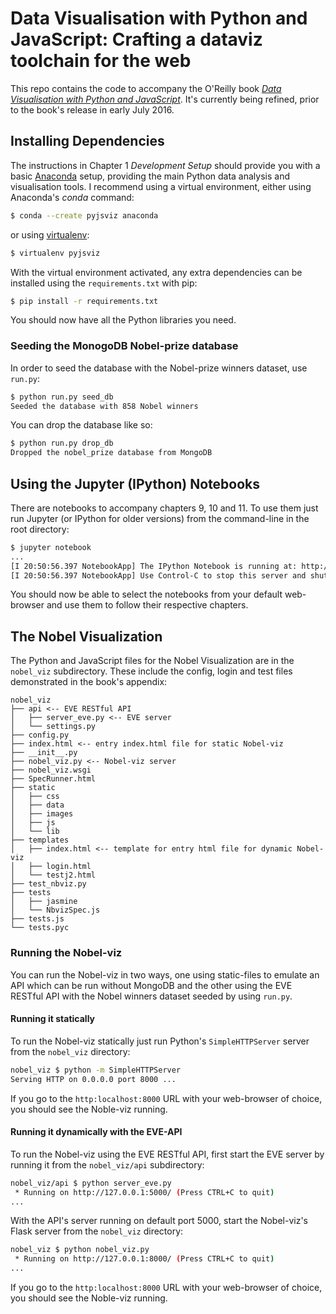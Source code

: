 # Data Visualisation with Python and JavaScript: Crafting a dataviz toolchain for the web

This repo contains the code to accompany the O'Reilly book [_Data Visualisation with Python and JavaScript_](http://shop.oreilly.com/product/0636920037057.do). It's currently being refined, prior to the book's release in early July 2016.

## Installing Dependencies

The instructions in Chapter 1 _Development Setup_ should provide you with a basic [Anaconda](https://www.continuum.io/downloads) setup, providing the main Python data analysis and visualisation tools. I recommend using a virtual environment, either using Anaconda's _conda_ command:

```sh
$ conda --create pyjsviz anaconda
```

or using [virtualenv](https://virtualenv.pypa.io/en/stable/):

```sh
$ virtualenv pyjsviz
```

With the virtual environment activated, any extra dependencies can be installed using the `requirements.txt` with pip:

```sh
$ pip install -r requirements.txt
```

You should now have all the Python libraries you need.

### Seeding the MonogoDB Nobel-prize database
In order to seed the database with the Nobel-prize winners dataset, use `run.py`:

```sh
$ python run.py seed_db
Seeded the database with 858 Nobel winners
```

You can drop the database like so:

```sh
$ python run.py drop_db
Dropped the nobel_prize database from MongoDB
```

## Using the Jupyter (IPython) Notebooks

There are notebooks to accompany chapters 9, 10 and 11. To use them just run Jupyter (or IPython for older versions) from the command-line in the root directory:

```sh
$ jupyter notebook
...
[I 20:50:56.397 NotebookApp] The IPython Notebook is running at: http://localhost:8888/                     
[I 20:50:56.397 NotebookApp] Use Control-C to stop this server and shut down all kernels (twice to skip confirmation).            
```

You should now be able to select the notebooks from your default web-browser and use them to follow their respective chapters. 

## The Nobel Visualization

The Python and JavaScript files for the Nobel Visualization are in the `nobel_viz` subdirectory. These include the config, login and test files demonstrated in the book's appendix:

```
nobel_viz
├── api <-- EVE RESTful API
│   ├── server_eve.py <-- EVE server
│   └── settings.py
├── config.py
├── index.html <-- entry index.html file for static Nobel-viz
├── __init__.py
├── nobel_viz.py <-- Nobel-viz server
├── nobel_viz.wsgi
├── SpecRunner.html
├── static
│   ├── css
│   ├── data
│   ├── images
│   ├── js
│   └── lib
├── templates
│   ├── index.html <-- template for entry html file for dynamic Nobel-viz
│   ├── login.html
│   └── testj2.html
├── test_nbviz.py
├── tests
│   ├── jasmine
│   └── NbvizSpec.js
├── tests.js
└── tests.pyc
```

### Running the Nobel-viz

You can run the Nobel-viz in two ways, one using static-files to emulate an API which can be run without MongoDB and the other using the EVE RESTful API with the Nobel winners dataset seeded by using `run.py`.  

#### Running it statically
To run the Nobel-viz statically just run Python's `SimpleHTTPServer` server from the `nobel_viz` directory:

```sh
nobel_viz $ python -m SimpleHTTPServer 
Serving HTTP on 0.0.0.0 port 8000 ...                            
```

If you go to the `http:localhost:8000` URL with your web-browser of choice, you should see the Noble-viz running.

#### Running it dynamically with the EVE-API
To run the Nobel-viz using the EVE RESTful API, first start the EVE server by running it from the `nobel_viz/api` subdirectory:

```sh
nobel_viz/api $ python server_eve.py         
 * Running on http://127.0.0.1:5000/ (Press CTRL+C to quit)  
...
```
With the API's server running on default port 5000, start the Nobel-viz's Flask server from the `nobel_viz` directory:

```sh
nobel_viz $ python nobel_viz.py     
 * Running on http://127.0.0.1:8000/ (Press CTRL+C to quit)   
...
```
If you go to the `http:localhost:8000` URL with your web-browser of choice, you should see the Noble-viz running.